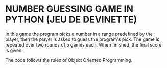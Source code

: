 # NUMBER GUESSING GAME IN PYTHON (JEU DE DEVINETTE)

In this game the program picks a number in a range predefined by the player, then the player is asked to guess the program's pick. The game is repeated over two rounds of 5 games each. When finished, the final score is given.

The code follows the rules of Object Oriented Programming.
